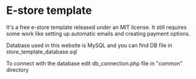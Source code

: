 # E-store template
It's a free e-store template released under an MIT license. It still requires some work like setting up automatic emails and creating payment options.

Database used in this website is MySQL and you can find DB file in store_template_database.sql

To connect with the database edit db_connection.php file in "common" directory
